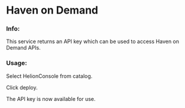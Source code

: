 # Haven on Demand


### Info:

This service returns an API key which can be used to access Haven on Demand APIs.


### Usage:

Select HelionConsole from catalog.

Click deploy.

The API key is now available for use.
